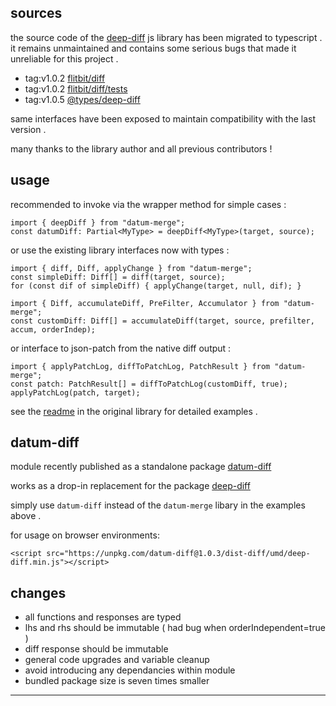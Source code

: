 ## sources

the source code of the [deep-diff](https://github.com/flitbit/diff) js library has been migrated to typescript .
it remains unmaintained and contains some serious bugs that made it unreliable for this project . 

* tag:v1.0.2 [flitbit/diff](https://github.com/flitbit/diff/blob/master/index.js)
* tag:v1.0.2 [flitbit/diff/tests](https://github.com/flitbit/diff/blob/master/test/tests.js) 
* tag:v1.0.5 [@types/deep-diff](https://github.com/DefinitelyTyped/DefinitelyTyped/blob/master/types/deep-diff/index.d.ts)

same interfaces have been exposed to maintain compatibility with the last version .

many thanks to the library author and all previous contributors !

## usage

recommended to invoke via the wrapper method for simple cases :
```
import { deepDiff } from "datum-merge";
const datumDiff: Partial<MyType> = deepDiff<MyType>(target, source);
```

or use the existing library interfaces now with types : 
```
import { diff, Diff, applyChange } from "datum-merge";
const simpleDiff: Diff[] = diff(target, source);
for (const dif of simpleDiff) { applyChange(target, null, dif); }

import { Diff, accumulateDiff, PreFilter, Accumulator } from "datum-merge";
const customDiff: Diff[] = accumulateDiff(target, source, prefilter, accum, orderIndep);
```

or interface to json-patch from the native diff output :
```
import { applyPatchLog, diffToPatchLog, PatchResult } from "datum-merge";
const patch: PatchResult[] = diffToPatchLog(customDiff, true);
applyPatchLog(patch, target);
```

see the [readme](https://github.com/flitbit/diff/blob/master/Readme.md#api-documentation) in the original library for detailed examples .

## datum-diff

module recently published as a standalone package [datum-diff](https://www.npmjs.com/package/datum-diff)

works as a drop-in replacement for the package [deep-diff](https://www.npmjs.com/package/deep-diff)

simply use `datum-diff` instead of the `datum-merge` libary in the examples above .

for usage on browser environments:
```
<script src="https://unpkg.com/datum-diff@1.0.3/dist-diff/umd/deep-diff.min.js"></script>
```

## changes

* all functions and responses are typed
* lhs and rhs should be immutable ( had bug when orderIndependent=true )
* diff response should be immutable
* general code upgrades and variable cleanup
* avoid introducing any dependancies within module
* bundled package size is seven times smaller

---
